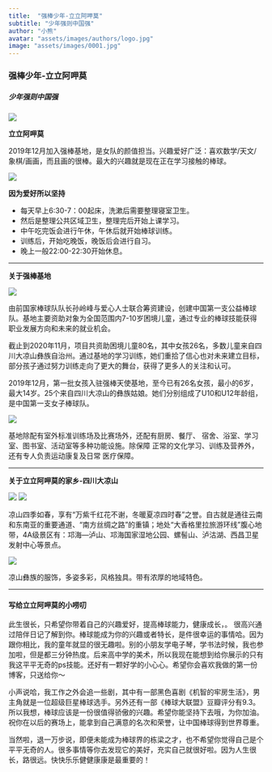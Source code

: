 ```yaml
---
title:  "强棒少年-立立阿呷莫"
subtitle: "少年强则中国强"
author: "小熊"
avatar: "assets/images/authors/logo.jpg"
image: "assets/images/0001.jpg"
---
```


### **强棒少年-立立阿呷莫**

##### 少年强则中国强

![](https://tva1.sinaimg.cn/large/e6c9d24ely1gojfxxquyij20ku1681bs.jpg)

**立立阿呷莫**

2019年12月加入强棒基地，是女队的颜值担当。兴趣爱好广泛：喜欢数学/天文/象棋/画画，而且画的很棒。最大的兴趣就是现在正在学习接触的棒球。

![](https://tva1.sinaimg.cn/large/e6c9d24ely1gojfkw1e2oj21940u07wr.jpg)

**因为爱好所以坚持**

- 每天早上6:30-7：00起床，洗漱后需要整理寝室卫生。
- 然后是整理公共区域卫生，整理完后开始上课学习。
- 中午吃完饭会进行午休，午休后就开始棒球训练。
- 训练后，开始吃晚饭，晚饭后会进行自习。
- 晚上一般22:00-22:30开始休息。

***

**关于强棒基地**

![](https://tva1.sinaimg.cn/large/e6c9d24ely1gojfj75yexj20m90d642g.jpg)

由前国家棒球队队长孙岭峰与爱心人士联合筹资建设，创建中国第一支公益棒球队。基地主要资助对象为全国范围内7-10岁困境儿童，通过专业的棒球技能获得职业发展方向和未来的就业机会。

截止到2020年11月，项目共资助困境儿童80名，其中女孩26名，多数儿童来自四川大凉山彝族自治州。通过基地的学习训练，她们重拾了信心也对未来建立目标，部分孩子通过努力训练走向了更大的舞台，获得了更多人的关注和认可。

2019年12月，第一批女孩入驻强棒天使基地，至今已有26名女孩，最小的6岁，最大14岁。25个来自四川大凉山的彝族姑娘。她们分别组成了U10和U12年龄组，是中国第一支女子棒球队。

![](https://tva1.sinaimg.cn/large/e6c9d24ely1gojslyetrgj20k00dc7wh.jpg)

基地除配有室外标准训练场及比赛场外，还配有厨房、餐厅、 宿舍、浴室、学习室、图书室、活动室等多种功能设施。除保障 正常的文化学习、训练及营养外，还有专人负责运动康复及日常 医疗保障。

***

**关于立立阿呷莫的家乡-四川大凉山**

![](https://tva1.sinaimg.cn/large/e6c9d24ely1gojspambmdj21900u0u0x.jpg)
![](https://tva1.sinaimg.cn/large/e6c9d24ely1gojsp99pxjj21d10u01kz.jpg)

凉山四季如春，享有“万紫千红花不谢，冬暖夏凉四时春”之誉。自古就是通往云南和东南亚的重要通道、“南方丝绸之路”的重镇；地处“大香格里拉旅游环线”腹心地带，4A级景区有：邛海—泸山、邛海国家湿地公园、螺髻山、泸沽湖、西昌卫星发射中心等景点。

![](https://tva1.sinaimg.cn/large/e6c9d24ely1gojfscf13ej20k00dc4qp.jpg)

凉山彝族的服饰，多姿多彩，风格独具。带有浓厚的地域特色。

***

#### **写给立立阿呷莫的小唠叨**

此生很长，只希望你带着自己的兴趣爱好，提高棒球能力，健康成长，。
很高兴通过陪伴日记了解到你。棒球能成为你的兴趣或者特长，是件很幸运的事情哈。因为跟你相比，我的童年就显的很无趣啦。别的小朋友学电子琴，学书法时候，我也参加啦，但是都三分钟热度。后来高中学的美术，所以我现在能想到给你展示的只有我这平平无奇的ps技能。还好有一颗好学的小心心。希望你会喜欢我做的第一份博客，只送给你～

小声说哈，我工作之外会追一些剧，其中有一部黑色喜剧《机智的牢房生活》，男主角就是一位超级巨星棒球选手。另外还有一部《棒球大联盟》豆瓣评分有9.3。所以我想，棒球应该是一份很值得骄傲的兴趣。希望你能坚持下去哦，为你加油。祝你在以后的赛场上，能拿到自己满意的名次和荣誉，让中国棒球得到世界尊重。

当然啦，退一万步说，即便未能成为棒球界的栋梁之才，也不希望你觉得自己是个平平无奇的人。很多事情等你去发现它的美好，充实自己就很好啦。因为人生很长，路很远。快快乐乐健健康康是最重要的！